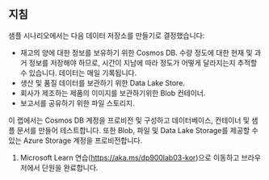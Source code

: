 ﻿---
lab:
    title: '랩 03: 비관계형 Azure 데이터 서비스 프로비전'
    module: '모듈 03: Azure에서 비관계형 데이터 살펴보기'
---

## 지침
샘플 시나리오에서는 다음 데이터 저장소를 만들기로 결정했습니다:

* 재고의 양에 대한 정보를 보유하기 위한 Cosmos DB. 수량 정도에 대한 현재 및 과거 정보를 저장해야 하므로, 시간이 지남에 따라 정도가 어떻게 달라지는지 추적할 수 있습니다. 데이터는 매일 기록됩니다.
* 생산 및 품질 데이터를 보관하기 위한 Data Lake Store.
* 회사가 제조하는 제품의 이미지를 보관하기위한 Blob 컨테이너.
* 보고서를 공유하기 위한 파일 스토리지.

이 랩에서는 Cosmos DB 계정을 프로비전 및 구성하고 데이터베이스, 컨테이너 및 샘플 문서를 만들어 테스트합니다. 또한 Blob, 파일 및 Data Lake Storage를 제공할 수 있는 Azure Storage 계정을 프로비전합니다.

1.	Microsoft Learn 연습(https://aka.ms/dp900lab03-kor)으로 이동하고 브라우저에서 단원을 완료합니다. 
